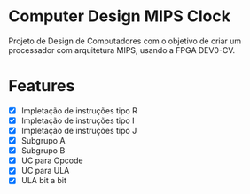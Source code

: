 # Computer Design MIPS Clock

Projeto de Design de Computadores com o objetivo de criar um processador com arquitetura MIPS, usando a FPGA DEV0-CV.

# Features

- [X] Impletação de instruções tipo R
- [X] Impletação de instruções tipo I
- [X] Impletação de instruções tipo J
- [X] Subgrupo A
- [X] Subgrupo B
- [X] UC para Opcode
- [X] UC para ULA
- [X] ULA bit a bit
